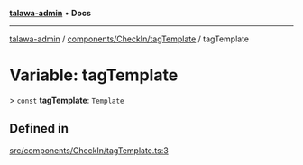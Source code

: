 [**talawa-admin**](../../../../README.md) • **Docs**

***

[talawa-admin](../../../../modules.md) / [components/CheckIn/tagTemplate](../README.md) / tagTemplate

# Variable: tagTemplate

\> `const` **tagTemplate**: `Template`

## Defined in

[src/components/CheckIn/tagTemplate.ts:3](https://github.com/PalisadoesFoundation/talawa-admin/blob/7496bb3a4c3730e7e3caee73f8bf91c3031e4ae6/src/components/CheckIn/tagTemplate.ts#L3)

